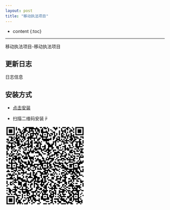 ```yaml
---
layout: post
title: "移动执法项目"
---
```


* content
{:toc}

------

移动执法项目-移动执法项目







## 更新日志

日志信息




## 安装方式

* [点击安装](itms-services:///?action=download-manifest&url=https://raw.githubusercontent.com/1ilI/TestMyipa/master/resource/MobileEnforcement/manifest.plist)


* 扫描二维码安装☟

<img alt="downloadImage" src="https://raw.githubusercontent.com/1ilI/TestMyipa/master/resource/MobileEnforcement/download.png" width="50%"/>



